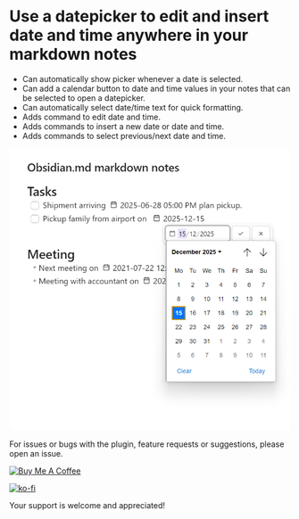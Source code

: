 # Use a datepicker to edit and insert date and time anywhere in your markdown notes

- Can automatically show picker whenever a date is selected.
- Can add a calendar button to date and time values in your notes that can be selected to open a datepicker.
- Can automatically select date/time text for quick formatting.
- Adds command to edit date and time.
- Adds commands to insert a new date or date and time.
- Adds commands to select previous/next date and time.

![datepicker-screenshot](./obsidian_datepicker_screenshot.png)

For issues or bugs with the plugin, feature requests or suggestions, please open an issue.

<a href="https://www.buymeacoffee.com/joycode" target="_blank"><img src="https://cdn.buymeacoffee.com/buttons/v2/default-yellow.png" alt="Buy Me A Coffee" style="height: 60px !important;width: 217px !important;" ></a>

 [![ko-fi](https://ko-fi.com/img/githubbutton_sm.svg)](https://ko-fi.com/V7V410Q9KD)

Your support is welcome and appreciated!
